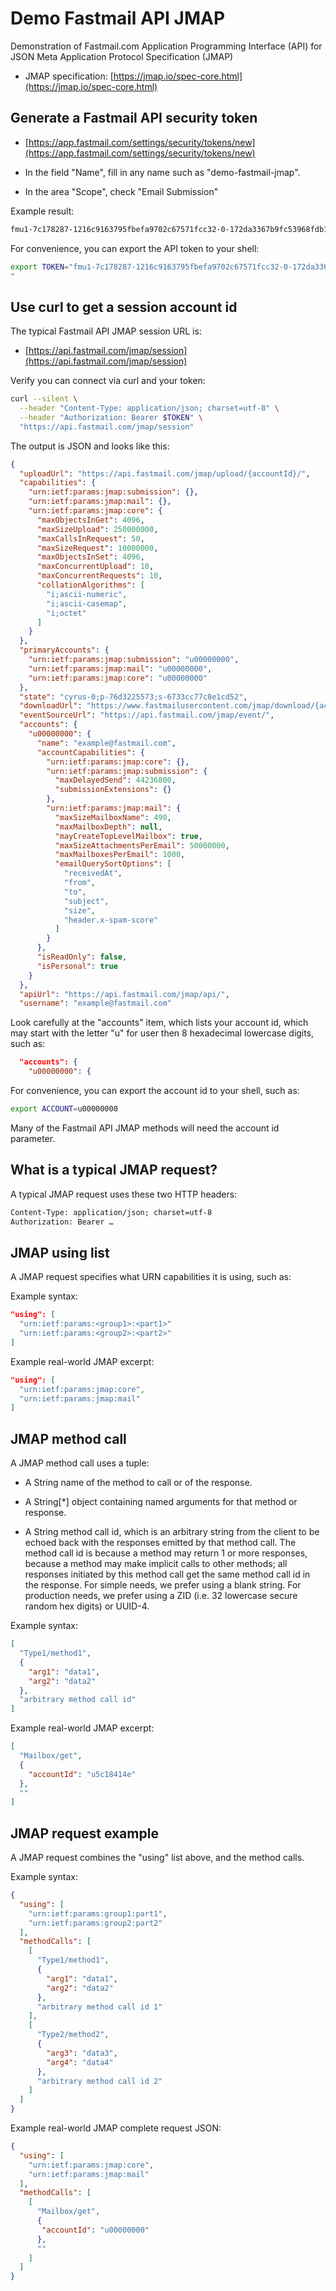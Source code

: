 # Demo Fastmail API JMAP

Demonstration of Fastmail.com Application Programming Interface (API) for JSON Meta Application Protocol Specification (JMAP)

* JMAP specification: [https://jmap.io/spec-core.html](https://jmap.io/spec-core.html)

## Generate a Fastmail API security token

* [https://app.fastmail.com/settings/security/tokens/new](https://app.fastmail.com/settings/security/tokens/new)

* In the field "Name", fill in any name such as "demo-fastmail-jmap".

* In the area "Scope", check "Email Submission"

Example result:

```txt
fmu1-7c178287-1216c9163795fbefa9702c67571fcc32-0-172da3367b9fc53968fdb1e358e16747
```

For convenience, you can export the API token to your shell:

```sh
export TOKEN="fmu1-7c178287-1216c9163795fbefa9702c67571fcc32-0-172da3367b9fc53968fdb1e358e16747
"
```

## Use curl to get a session account id

The typical Fastmail API JMAP session URL is:

* [https://api.fastmail.com/jmap/session](https://api.fastmail.com/jmap/session)

Verify you can connect via curl and your token:

```sh
curl --silent \
  --header "Content-Type: application/json; charset=utf-8" \
  --header "Authorization: Bearer $TOKEN" \
  "https://api.fastmail.com/jmap/session"
```

The output is JSON and looks like this:

```json
{
  "uploadUrl": "https://api.fastmail.com/jmap/upload/{accountId}/",
  "capabilities": {
    "urn:ietf:params:jmap:submission": {},
    "urn:ietf:params:jmap:mail": {},
    "urn:ietf:params:jmap:core": {
      "maxObjectsInGet": 4096,
      "maxSizeUpload": 250000000,
      "maxCallsInRequest": 50,
      "maxSizeRequest": 10000000,
      "maxObjectsInSet": 4096,
      "maxConcurrentUpload": 10,
      "maxConcurrentRequests": 10,
      "collationAlgorithms": [
        "i;ascii-numeric",
        "i;ascii-casemap",
        "i;octet"
      ]
    }
  },
  "primaryAccounts": {
    "urn:ietf:params:jmap:submission": "u00000000",
    "urn:ietf:params:jmap:mail": "u00000000",
    "urn:ietf:params:jmap:core": "u00000000"
  },
  "state": "cyrus-0;p-76d3225573;s-6733cc77c8e1cd52",
  "downloadUrl": "https://www.fastmailusercontent.com/jmap/download/{accountId}/{blobId}/{name}?type={type}",
  "eventSourceUrl": "https://api.fastmail.com/jmap/event/",
  "accounts": {
    "u00000000": {
      "name": "example@fastmail.com",
      "accountCapabilities": {
        "urn:ietf:params:jmap:core": {},
        "urn:ietf:params:jmap:submission": {
          "maxDelayedSend": 44236800,
          "submissionExtensions": {}
        },
        "urn:ietf:params:jmap:mail": {
          "maxSizeMailboxName": 490,
          "maxMailboxDepth": null,
          "mayCreateTopLevelMailbox": true,
          "maxSizeAttachmentsPerEmail": 50000000,
          "maxMailboxesPerEmail": 1000,
          "emailQuerySortOptions": [
            "receivedAt",
            "from",
            "to",
            "subject",
            "size",
            "header.x-spam-score"
          ]
        }
      },
      "isReadOnly": false,
      "isPersonal": true
    }
  },
  "apiUrl": "https://api.fastmail.com/jmap/api/",
  "username": "example@fastmail.com"
```

Look carefully at the "accounts" item, which lists your account id, which may start with the letter "u" for user then 8 hexadecimal lowercase digits, such as:

```json
  "accounts": {
    "u00000000": {
```      

For convenience, you can export the account id to your shell, such as:

```sh
export ACCOUNT=u00000000
```

Many of the Fastmail API JMAP methods will need the account id parameter.


## What is a typical JMAP request?

A typical JMAP request uses these two HTTP headers:

```txt
Content-Type: application/json; charset=utf-8
Authorization: Bearer …
```

## JMAP using list

A JMAP request specifies what URN capabilities it is using, such as:

Example syntax:

```json
"using": [ 
  "urn:ietf:params:<group1>:<part1>"
  "urn:ietf:params:<group2>:<part2>"
]
```

Example real-world JMAP excerpt:

```json
"using": [ 
  "urn:ietf:params:jmap:core", 
  "urn:ietf:params:jmap:mail"
]
```

## JMAP method call

A JMAP method call uses a tuple:

* A String name of the method to call or of the response.

* A String[*] object containing named arguments for that method or response.
  
* A String method call id, which is an arbitrary string from the client to be echoed back with the responses emitted by that method call. The method call id is because a method may return 1 or more responses, because a method may make implicit calls to other methods; all responses initiated by this method call get the same method call id in the response. For simple needs, we prefer using a blank string. For production needs, we prefer using a ZID (i.e. 32 lowercase secure random hex digits) or UUID-4.

Example syntax:

```json
[
  "Type1/method1", 
  { 
    "arg1": "data1", 
    "arg2": "data2"
  }, 
  "arbitrary method call id" 
]
```

Example real-world JMAP excerpt:

```json
[
  "Mailbox/get", 
  {
    "accountId": "u5c18414e"
  },
  ""
]
```


## JMAP request example

A JMAP request combines the "using" list above, and the method calls.

Example syntax:

```json
{
  "using": [ 
    "urn:ietf:params:group1:part1", 
    "urn:ietf:params:group2:part2" 
  ],
  "methodCalls": [
    [ 
      "Type1/method1", 
      { 
        "arg1": "data1", 
        "arg2": "data2" 
      }, 
      "arbitrary method call id 1" 
    ],
    [ 
      "Type2/method2", 
      { 
        "arg3": "data3", 
        "arg4": "data4" 
      }, 
      "arbitrary method call id 2" 
    ]
  ]
}
```

Example real-world JMAP complete request JSON:

```json
{
  "using": [ 
    "urn:ietf:params:jmap:core", 
    "urn:ietf:params:jmap:mail" 
  ],
  "methodCalls": [
    [ 
      "Mailbox/get", 
      { 
       "accountId": "u00000000"
      }, 
      "" 
    ]
  ]
}
```
